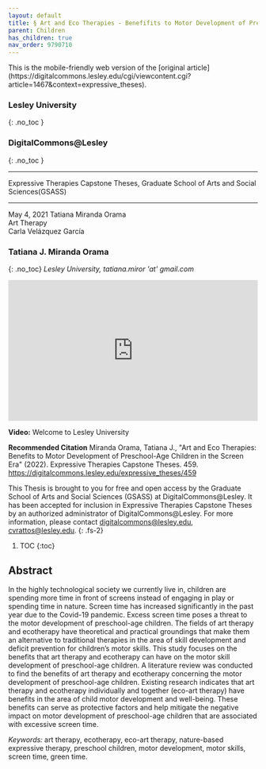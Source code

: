 ```yaml
---
layout: default
title: § Art and Eco Therapies - Benefifits to Motor Development of Preschool-Age Children in the Screen Era  
parent: Children 
has_children: true
nav_order: 9790710
---
```

<style>
.dont-break-out {
  /* These are technically the same, but use both */
  overflow-wrap: break-word;
  word-wrap: break-word;

  -ms-word-break: break-all;
  /* This is the dangerous one in WebKit, as it breaks things wherever */
  word-break: break-all;
  /* Instead use this non-standard one: */
  word-break: break-word;
}

.youtube-container {
    position: relative;
    width: 100%;
    height: 0;
    padding-bottom: 56.25%;
}
.youtube-video {
    position: absolute;
    top: 0;
    left: 0;
    width: 100%;
    height: 100%;
}

</style>

<div class="dont-break-out" markdown="1">
This is the mobile-friendly web version of the [original article](https://digitalcommons.lesley.edu/cgi/viewcontent.cgi?article=1467&context=expressive_theses).

### Lesley University 
{: .no_toc }
### DigitalCommons@Lesley 
{: .no_toc }

***

Expressive Therapies Capstone Theses, Graduate School of Arts and Social Sciences(GSASS)

***

May 4, 2021
Tatiana Miranda Orama   
Art Therapy  
Carla Velázquez García  

### Tatiana J. Miranda Orama
{: .no_toc}
_Lesley University, tatiana.miror 'at' gmail.com_

<div class="youtube-container">
<iframe width="100%" src="https://www.youtube.com/embed/mbHwrrPVjxY" title="YouTube video player" frameborder="0" allow="accelerometer; autoplay; clipboard-write; encrypted-media; gyroscope; picture-in-picture" allowfullscreen class="youtube-video"></iframe>
</div>

**Video:** Welcome to Lesley University 


**Recommended Citation**
Miranda Orama, Tatiana J., "Art and Eco Therapies: Benefits to Motor Development of Preschool-Age Children in the Screen Era" (2022). Expressive Therapies Capstone Theses. 459. https://digitalcommons.lesley.edu/expressive_theses/459

This Thesis is brought to you for free and open access by the Graduate School of Arts and Social Sciences (GSASS) at DigitalCommons@Lesley. It has been accepted for inclusion in Expressive Therapies Capstone Theses by an authorized administrator of DigitalCommons@Lesley. For more information, please contact digitalcommons@lesley.edu, cvrattos@lesley.edu.
{: .fs-2}

1. TOC
{:toc}

## Abstract
In the highly technological society we currently live in, children are spending more time in front of screens instead of engaging in play or spending time in nature. Screen time has increased significantly in the past year due to the Covid-19 pandemic. Excess screen time poses a threat to the motor development of preschool-age children. The fields of art therapy and ecotherapy have theoretical and practical groundings that make them an alternative to traditional therapies in the area of skill development and deficit prevention for children’s motor skills. This study focuses on the benefits that art therapy and ecotherapy can have on the motor skill development of preschool-age children. A literature review was conducted to find the benefits of art therapy and ecotherapy concerning the motor development of preschool-age children. Existing research indicates that art therapy and ecotherapy individually and together (eco-art therapy) have benefits in the area of child motor development and well-being. These benefits can serve as protective factors and help mitigate the negative impact on motor development of preschool-age children that are associated with excessive screen time.

*Keywords:* art therapy, ecotherapy, eco-art therapy, nature-based expressive therapy, preschool children, motor development, motor skills, screen time, green time.

</div>
